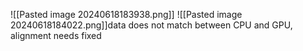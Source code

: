 ![[Pasted image 20240618183938.png]]
![[Pasted image 20240618184022.png]]data does not match between CPU and GPU, alignment needs fixed